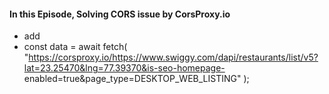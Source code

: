 #### In this Episode, Solving CORS issue by CorsProxy.io
- add
- const data = await fetch(
      "https://corsproxy.io/https://www.swiggy.com/dapi/restaurants/list/v5?lat=23.25470&lng=77.39370&is-seo-homepage- 
       enabled=true&page_type=DESKTOP_WEB_LISTING"
    );
